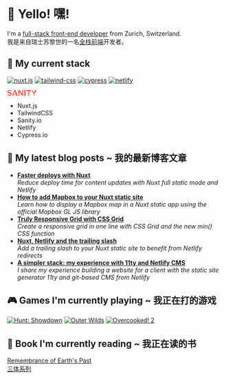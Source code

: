 <h1>👋 Yello! 嘿!</h1>

<p>I'm a <a href="https://full-stack.netlify.app/">full-stack front-end developer</a> from Zurich, Switzerland. <br />
我是来自瑞士苏黎世的一名<a href="https://full-stack.netlify.app/">全栈前端</a>开发者。</p>

<h2>🍔 My current stack</h2>

<p>
 <a href="https:&#x2F;&#x2F;nuxtjs.org"><img alt="nuxt.js"
 src="https://img.shields.io/badge/Nuxt.js-00C58E?style=for-the-badge&logoColor=white&logo=nuxt.js" /></a>
 <a href="https:&#x2F;&#x2F;tailwindcss.com"><img alt="tailwind-css"
 src="https://img.shields.io/badge/Tailwind%20CSS-38B2AC?style=for-the-badge&logoColor=white&logo=tailwind-css" /></a>
 <a href="https:&#x2F;&#x2F;www.cypress.io"><img alt="cypress"
 src="https://img.shields.io/badge/Cypress-17202C?style=for-the-badge&logoColor=white&logo=cypress" /></a>
 <a href="https:&#x2F;&#x2F;www.netlify.com"><img alt="netlify"
 src="https://img.shields.io/badge/Netlify-00C7B7?style=for-the-badge&logoColor=white&logo=netlify" /></a>

  <svg xmlns="http://www.w3.org/2000/svg" xmlns:xlink="http://www.w3.org/1999/xlink" aria-hidden="true" focusable="false" width="4.93em" height="1em" style="-ms-transform: rotate(360deg); -webkit-transform: rotate(360deg); transform: rotate(360deg);" preserveAspectRatio="xMidYMid meet" viewBox="0 0 512 104"><path fill="#F37368" d="M381.462 36.986v64.834h-20.886V26.833z"/><path d="M85.865 89.781l15.665 13.634l65.994-34.375l-6.817-16.39l-74.842 37.131zm274.71-41.772l53.086-27.558l-8.992-15.52l-44.093 21.902v21.176z" fill="#F7A199"/><path d="M211.182 31.91v69.91h-20.016V2.176l20.016 29.733zM85.865 89.78l15.665 13.634l30.169-75.422l-9.718-25.817L85.865 89.78z" fill="#F37368"/><path d="M121.98 2.176h20.597l38.146 99.644h-21.176L121.98 2.176zm92.248 0L258.176 70.2v31.619l-67.01-99.644h23.062zm81.659 0h20.74v99.644h-20.74V2.176zm64.689 18.275h-31.91V2.176h74.407l10.588 18.275H360.576z" fill="#F04939"/><path fill="#F7A199" d="M475.014 63.964v37.856h-20.596V63.964"/><path fill="#F04939" d="M489.228 2.176l-34.81 61.788h20.596L511.13 2.176z"/><path fill="#F37368" d="M454.418 63.964l-35.97-61.788h22.626l24.222 42.352z"/><path d="M8.558 13.779c0 13.78 8.557 22.046 25.672 26.398l18.13 4.206c16.245 3.771 26.108 13.054 26.108 28.138c.145 6.527-2.03 12.909-5.947 18.13c0-15.084-7.832-23.206-26.543-28.138l-17.84-4.06C13.78 55.26 2.756 47.572 2.756 31.183c0-6.237 2.03-12.474 5.802-17.405" fill="#F04939"/><path fill="#F37368" d="M258.176 65.124V2.176h20.016v99.644h-20.016z"/><path d="M61.353 68.75c7.687 4.932 11.168 11.894 11.168 21.902c-6.527 8.267-17.695 12.763-30.894 12.763c-22.191 0-38-11.023-41.337-30.023h21.321c2.756 8.702 10.008 12.763 19.871 12.763c11.749.145 19.726-6.237 19.871-17.405M8.558 13.634C14.794 5.512 25.528.58 38.58.58c22.772 0 35.826 12.039 39.162 28.864H57.147c-2.32-6.672-7.978-11.894-18.276-11.894c-11.168.145-18.71 6.527-19.145 16.68c-7.474-4.122-11.459-12.184-11.168-20.596z" fill="#F37368"/><rect x="0" y="0" width="512" height="104" fill="rgba(0, 0, 0, 0)" /></svg>
</p> 

<ul>
  <li>Nuxt.js</li>

  <li>TailwindCSS</li>

  <li>Sanity.io</li>

  <li>Netlify</li>

  <li>Cypress.io</li>
</ul>

<h2>📝 My latest blog posts ~ 我的最新博客文章</h2>
 
<ul>
    <li> <a href="https:&#x2F;&#x2F;dev.to&#x2F;mornir&#x2F;faster-deploys-with-nuxt-22hi"><b>Faster deploys with Nuxt</b></a><br/><i>Reduce deploy time for content updates with Nuxt full static mode and Netlify</i></li>
    <li> <a href="https:&#x2F;&#x2F;dev.to&#x2F;mornir&#x2F;how-to-add-mapbox-to-your-nuxt-static-site-b59"><b>How to add Mapbox to your Nuxt static site</b></a><br/><i>Learn how to display a Mapbox map in a Nuxt static app using the official Mapbox GL JS library</i></li>
    <li> <a href="https:&#x2F;&#x2F;dev.to&#x2F;mornir&#x2F;truly-responsive-grid-with-css-grid-3c46"><b>Truly Responsive Grid with CSS Grid</b></a><br/><i>Create a responsive grid in one line with CSS Grid and the new min() CSS function</i></li>
    <li> <a href="https:&#x2F;&#x2F;dev.to&#x2F;mornir&#x2F;nuxt-netlify-and-the-trailing-slash-3gge"><b>Nuxt, Netlify and the trailing slash</b></a><br/><i>Add a trailing slash to your Nuxt static site to benefit from Netlify redirects</i></li>
    <li> <a href="https:&#x2F;&#x2F;dev.to&#x2F;mornir&#x2F;a-simpler-stack-my-experience-with-11ty-and-netlify-cms-346p"><b>A simpler stack: my experience with 11ty and Netlify CMS</b></a><br/><i>I share my experience building a website for a client with the static site generator 11ty and git-based CMS from Netlify</i></li>
</ul>
 
<h2>🎮 Games I'm currently playing ~ 我正在打的游戏</h2>

<p>
 <a href="https://store.steampowered.com/agecheck/app/594650/"><img alt="Hunt: Showdown" title="Hunt: Showdown" src="http://media.steampowered.com/steamcommunity/public/images/apps/594650/7a7f693e439e96ad3d96d67d26bb7f7b96fe3271.jpg" /></a>
 <a href="https://store.steampowered.com/agecheck/app/753640/"><img alt="Outer Wilds" title="Outer Wilds" src="http://media.steampowered.com/steamcommunity/public/images/apps/753640/4f303545d9d0748ecda6e5fb498aa0e912d275d7.jpg" /></a>
 <a href="https://store.steampowered.com/agecheck/app/728880/"><img alt="Overcooked! 2" title="Overcooked! 2" src="http://media.steampowered.com/steamcommunity/public/images/apps/728880/9babb21950fe263bdd990e481cfa3704374e689f.jpg" /></a>
</p>

<h2>📖 Book I'm currently reading ~ 我正在读的书</h2>

<p><a href="https://en.wikipedia.org/wiki/Remembrance_of_Earth%27s_Past">Remembrance of Earth's Past</a> <br />
<a href="https://baike.baidu.com/item/%E4%B8%89%E4%BD%93/5739303">三体系列</a></p>
